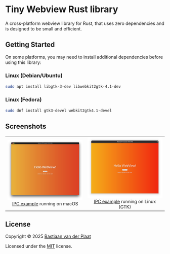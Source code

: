 # Tiny Webview Rust library

A cross-platform webview library for Rust, that uses zero dependencies and is designed to be small and efficient.

## Getting Started

On some platforms, you may need to install additional dependencies before using this library:

### Linux (Debian/Ubuntu)

```sh
sudo apt install libgtk-3-dev libwebkit2gtk-4.1-dev
```

### Linux (Fedora)

```sh
sudo dnf install gtk3-devel webkit2gtk4.1-devel
```

## Screenshots

<table>
<tr>
<td align="center">
<img src="docs/screenshots/macos.png" alt="ipc example running on macOS" width="300">
<br>
<a href="examples/ipc/">IPC example</a> running on macOS
</td>
<td align="center">
<img src="docs/screenshots/gtk.png" alt="ipc example running on Linux (GTK)" width="300">
<br>
<a href="examples/ipc/">IPC example</a> running on Linux (GTK)
</td>
</tr>
</table>

## License

Copyright © 2025 [Bastiaan van der Plaat](https://github.com/bplaat)

Licensed under the [MIT](../../LICENSE) license.
